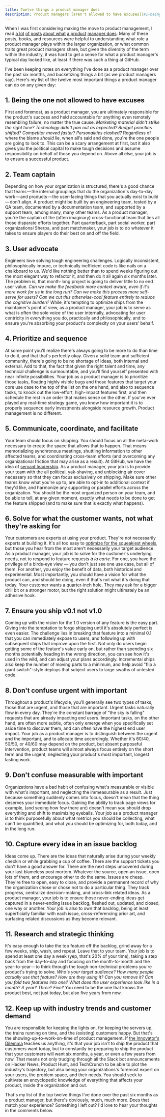 ```yaml
---
title: Twelve things a product manager does
description: Product managers [aren't allowed to have excuses](#1-being-the-one-not-allowed-to-have-excuses), serve as [team captain](#2-team-captain) and [user advocate](#3-user-advocate), [prioritize and sequence](#4-prioritize-and-sequence), [communicate, coordinate, and facilitate](#5-communicate-coordinate-and-facilitate), [solve for what the customer's underlying needs](#6-solve-for-what-the-customer-wants-not-what-they-re-asking-for), [ensure the team ships v0.1 not v1.0](#7-ensure-you-ship-v0-1-not-v1-0), don't confuse [urgent](#8-don-t-confuse-urgent-with-important) or [measurable](#9-don-t-confuse-measurable-with-important) with important, [capture every idea in an issue backlog](#10-capture-every-idea-in-an-issue-backlog), conduct [research and strategic thinking](#11-research-and-strategic-thinking), and [keep up with industry trends](#12-keep-up-with-industry-trends-and-customer-demand)
---
```


When I was first considering making the move to product management, I read [a lot](https://medium.com/@joshelman/a-product-managers-job-63c09a43d0ec#.t7puifka7) [of posts](https://medium.com/@matbalez/product-manager-you-are-664d83ee702e#.6054jkko8) [about what](https://medium.com/@bfgmartin/what-is-a-product-manager-ce0efdcf114c#.nfocpyput) [a product](https://medium.com/@irishbryan/product-managers-are-apes-21f25828dcb7#.ujgo9swh6) [manager does](https://medium.com/@noah_weiss/50-articles-and-books-that-will-make-you-a-great-product-manager-aad5babee2f7#.1t1kwhhly). Many of these posts, books, and resources were helpful to understanding what role a product manager plays within the larger organization, or what common traits great product managers share, but given the diversity of the term within the industry, it was hard to get a sense for what a product manager's typical day looked like, at least if there was such a thing at GitHub.

I've been keeping notes on everything I've done as a product manager over the past six months, and bucketizing things a bit (as we product managers say). Here's my list of the twelve most important things a product manager can do on any given day:

## 1. Being the one not allowed to have excuses

First and foremost, as a product manager, you are ultimately responsible for the product's success and held accountable for anything even remotely resembling failure, no matter the true cause. *Marketing material didn't strike the right tone? Technology didn't pan out as expected? Budget priorities shifted? Competitor moved faster? Personalities clashed?* Regardless of where the blame *should* lie, when all's said and done, you're the one people are going to look to. This can be a scary arrangement at first, but it also gives you the political capital to make tough decisions and assume responsibility on behalf of those you depend on. Above all else, your job is to ensure a successful product.

## 2. Team captain

Depending on how your organization is structured, there's a good chance that teams — the internal groupings that do the organization's day-to-day work — and products — the user-facing things that you actually exist to build — don't align. A product might be built by an engineering team, tested by a QA team, documented by a documentation team, and supported by a support team, among many, many other teams. As a product manager, you're the captain of the (often imaginary) cross-functional team that ties all those disparate efforts together. Part quarterback, part social worker, part organizational Sherpa, and part matchmaker, your job is to do whatever it takes to ensure players do their best on and off the field.

## 3. User advocate

Engineers love solving tough engineering challenges. Logically inconsistent, philosophically impure, or technically inefficient code is like nails on a chalkboard to us. We'd like nothing better than to spend weeks figuring out the most elegant way to refactor it, and then do it all again six months later. The problem is, that month-long project is going to deliver little to no end user value. *Can we make the feedback more context aware, even if it's more work for us in the long run? Can we make this process more self-serve for users? Can we cut this otherwise-cool feature entirely to reduce the cognitive burden?* While, it's tempting to optimize ships from the maintainer's point of view, as a product manager, your job is to serve as what is often the sole voice of the user internally, advocating for user centricity in everything you do, practically and philosophically, and to ensure you're absorbing your product's complexity on your users' behalf.

## 4. Prioritize and sequence

At some point you'll realize there's always going to be more to do than time to do it, and that that's perfectly okay. Given a solid team and sufficient community, there's going to be no shortage of ideas, both internal and external. Add to that, the fact that given the right talent and time, any technical challenge is surmountable, and you'll find yourself presented with near infinite possibilities. Your job as a product manager is to prioritize those tasks, floating highly visible bugs and those features that target your core use case to the top of the list on the one hand, and also to sequence tasks, to knock out the low-effort, high-impact features first, and then schedule the rest in an order that makes sense on the other. If you've ever played any real-time strategy game, you know how important it is to properly sequence early investments alongside resource growth. Product management is no different.

## 5. Communicate, coordinate, and facilitate

Your team should focus on shipping. You should focus on all the meta-work necessary to create the space that allows that to happen. That means memorializing synchronous meetings, shuttling information to other affected teams, and coordinating cross-team efforts (and overcoming any organizational friction that may arise as a result). At GitHub, we have the idea of [servant leadership](https://en.wikipedia.org/wiki/Servant_leadership). As a product manager, your job is to provide your team with the all political, yak-shaving, and unblocking air cover necessary so that they can focus exclusively on shipping. Make sure other teams know what you're up to, are able to opt-in to additional context if they'd like, and harmonize any supporting or parallel efforts across the organization. You should be the most organized person on your team, and be able to tell, at any given moment, exactly what needs to be done to get the feature shipped (and to make sure that is exactly what happens).

## 6. Solve for what the customer wants, not what they're asking for

Your customers are experts at using your product. They're not necessarily experts at building it. It's all too easy to [optimize for the squeakiest wheels](https://ben.balter.com/2016/03/08/optimizing-for-power-users-and-edge-cases/), but those you hear from the most aren't necessarily your target audience. As a product manager, your job is to solve for the customer's underlying needs, not to respond to feature requests *à la carte*. For one, you have the privilege of a birds-eye view — you don't just see one use case, but all of them. For another, you enjoy the benefit of data, both historical and experimental. Most importantly, you should have a vision for what the product can, and should be doing, even if that's not what it's doing that today. Your customer wants [a quarter-inch hole](https://strategyn.com/jobs-to-be-done/). They may ask for a bigger drill bit or a stronger motor, but the right solution might ultimately be an adhesive hook.

## 7. Ensure you ship v0.1 not v1.0

Coming up with the vision for the 1.0 version of any feature is the easy part. Giving into the temptation to forgo shipping until it's absolutely perfect is even easier. The challenge lies in breaking that feature into a minimal 0.1 that you can immediately expose to users, and following up with subsequent ships that improve upon the first. Not only do users begin getting some of the feature's value early on, but rather than spending six months potentially heading in the wrong direction, you can see how it's used in the wild, and can adjust your plans accordingly. Incremental ships also keep the number of moving parts to a minimum, and help avoid "flip a giant switch"-style deploys that subject users to large swaths of untested code.

## 8. Don't confuse urgent with important

Throughout a product's lifecycle, you'll generally see two types of tasks, those that are urgent, and those that are important. Urgent tasks naturally flow in every day. They're the constant barrage of "the sky is falling" requests that are already impacting end users. Important tasks, on the other hand, are often more subtle, often only emerge when you specifically set aside time to discover them, and can often have the highest end user impact. Your job as a product manager is to distinguish between the urgent and the important, and to allocate time accordingly. Whether it's 60/40, 50/50, or 40/60 may depend on the product, but absent purposeful intervention, product teams will almost always focus entirely on the short term and the urgent, neglecting your product's most important, longest lasting work.

## 9. Don't confuse measurable with important

Organizations have a bad habit of confusing what's measurable or visible with what's important, and neglecting the immeasurable as a result. Just because something suddenly comes into focus, doesn't mean that the thing deserves your immediate focus. Gaining the ability to track page views for example, (and seeing how few there are) doesn't mean you should drop everything and shift to maximizing eyeballs. Your job as a product manager is to think purposefully about what metrics you should be collecting, what can't be quantified, and what you should be optimizing for, both today, and in the long run.

## 10. Capture every idea in an issue backlog

Ideas come up. There are the ideas that naturally arise during your weekly checkin or while grabbing a cup of coffee. There are the support tickets you don't have a good answer for. There are the next steps uncovered during your last blameless post mortem. Whatever the source, open an issue, open lots of them, and encourage other to do the same. Issues are cheap. They're free to open, easy to close, and provide a permanent record of why the organization chose or chose not to do a particular thing. They track progress, centralize decision-making, and cross-link related ideas. As a product manager, your job is to ensure those never-ending ideas get captured in a never-ending issue backlog, fleshed out, updated, and closed, one way or another. Your job is also to own that backlog, being at least superficially familiar with each issue, cross-referencing prior art, and surfacing related discussions as they become relevant.

## 11. Research and strategic thinking

It's easy enough to take the top feature off the backlog, grind away for a few weeks, ship, wash, and repeat. Leave that to your team. Your job is to spend at least one day a week (yep, that's 20% of your time), taking a step back from the day-to-day and focusing on the month-to-month and the year-to-year — to think through the tough non-technical problems you're product's trying to solve. *Who's your target audience? How many people actually use that feature? How are they using it? Can you remove it? Can you fold two features into one? What does the user experience look like in a month? A year? Three? Five?* You need to be the one that knows the product best, not just today, but also five years from now.

## 12. Keep up with industry trends and customer demand

You are responsible for keeping the lights on, for keeping the servers up, the trains running on time, and the (existing) customers happy. But that's the showing-up-to-work-on-time of product management. If [the Innovator's Dilemma](https://en.wikipedia.org/wiki/The_Innovator%27s_Dilemma) teaches us anything, it's that your job isn't to ship the product that customers want today, but to constantly be preparing to ship the product that your customers will want six months, a year, or even a few years from now. That means not only trudging through all the Slack bot announcements on Hacker News, Product Hunt, and TechCrunch to be able to plot the industry's trajectory, but also being your organizations's foremost expert on your users, the problem space, and their needs. You should seek to cultivate an encyclopedic knowledge of everything that affects your product, inside the organization and out.

That's my list of the top twelve things I've done over the past six months as a product manager, but there's obviously, much, much more. Does that match your experience? Something I left out? I'd love to hear your thoughts in the comments below.
